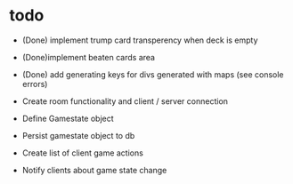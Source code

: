 # todo
- (Done) implement trump card transperency when deck is empty
- (Done)implement beaten cards area
- (Done) add generating keys for divs generated with maps (see console errors) 


- Create room functionality and client / server connection 
- Define Gamestate object
- Persist gamestate object to db
- Create list of client game actions 
- Notify clients about game state change 
